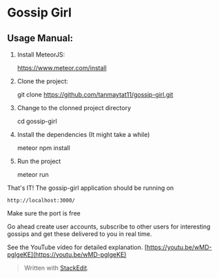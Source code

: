 

**Gossip Girl**
===========

Usage Manual:
-------------

1) Install MeteorJS: 

    https://www.meteor.com/install

2) Clone the project:

    git clone https://github.com/tanmaytat11/gossip-girl.git
3) Change to the clonned project directory

    cd gossip-girl
4) Install the dependencies (It might take a while)

    meteor npm install
5) Run the project

    meteor run

That's IT!
The gossip-girl application should be running on

    http://localhost:3000/
Make sure the port is free

Go ahead create user accounts, subscribe to other users for interesting gossips and get these delivered to you in real time.

See the YouTube video for detailed explanation.
[https://youtu.be/wMD-pglgeKE](https://youtu.be/wMD-pglgeKE)

   



> Written with [StackEdit](https://stackedit.io/).

